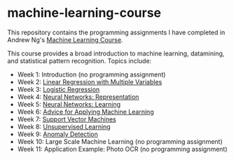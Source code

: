 # machine-learning-course
This repository contains the programming assignments I have completed in Andrew Ng's [Machine Learning Course](https://www.coursera.org/learn/machine-learning). 

This course provides a broad introduction to machine learning, datamining, and statistical pattern recognition. Topics include: 
* Week 1: Introduction (no programming assignment)
* Week 2: [Linear Regression with Multiple Variables](https://github.com/LihaoWang1991/machine-learning-course/tree/master/machine-learning-ex1)
* Week 3: [Logistic Regression](https://github.com/LihaoWang1991/machine-learning-course/tree/master/machine-learning-ex2)
* Week 4: [Neural Networks: Representation](https://github.com/LihaoWang1991/machine-learning-course/tree/master/machine-learning-ex3)
* Week 5: [Neural Networks: Learning](https://github.com/LihaoWang1991/machine-learning-course/tree/master/machine-learning-ex4)
* Week 6: [Advice for Applying Machine Learning](https://github.com/LihaoWang1991/machine-learning-course/tree/master/machine-learning-ex5)
* Week 7: [Support Vector Machines](https://github.com/LihaoWang1991/machine-learning-course/tree/master/machine-learning-ex6)
* Week 8: [Unsupervised Learning](https://github.com/LihaoWang1991/machine-learning-course/tree/master/machine-learning-ex7)
* Week 9: [Anomaly Detection](https://github.com/LihaoWang1991/machine-learning-course/tree/master/machine-learning-ex8)
* Week 10: Large Scale Machine Learning (no programming assignment)
* Week 11: Application Example: Photo OCR (no programming assignment)
